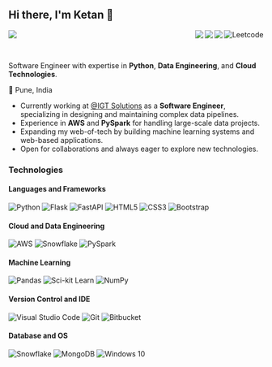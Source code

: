 ## Hi there, I'm Ketan 👋
<a href="https://leetcode.com/your-leetcode-username/"><img align="right" alt="Leetcode" src="https://img.shields.io/badge/-LeetCode-FFA116?style=flat&logo=LeetCode&logoColor=black"></a>
<a href="https://www.linkedin.com/in/ketany/"><img align="right" src="https://img.shields.io/badge/-LinkedIn-blue?style=flat&logo=Linkedin&logoColor=white"></a>
<a href="mailto:ktnydv@gmail.com"><img align="right" src="https://img.shields.io/badge/-Gmail-c14438?style=flat&logo=Gmail&logoColor=white"></a>
<a href="https://github.com/ketan-16"><img align="right" src="https://img.shields.io/badge/-Github-000?style=flat&logo=Github&logoColor=white"></a>
![](https://komarev.com/ghpvc/?username=ketan-16)

<br/>

Software Engineer with expertise in **Python**, **Data Engineering**, and **Cloud Technologies**.

:round_pushpin: Pune, India 
- Currently working at [@IGT Solutions](https://www.igtsolutions.com/) as a **Software Engineer**, specializing in designing and maintaining complex data pipelines.
- Experience in **AWS** and **PySpark** for handling large-scale data projects.
- Expanding my web-of-tech by building machine learning systems and web-based applications.
- Open for collaborations and always eager to explore new technologies.

### Technologies
#### Languages and Frameworks
<img alt="Python" src="https://img.shields.io/badge/-Python-3776AB?&logo=Python&logoColor=white"> <img alt="Flask" src="https://img.shields.io/badge/Flask-%23000.svg?&style=flat&logo=flask&logoColor=white"/> <img alt="FastAPI" src="https://img.shields.io/badge/FastAPI-%2300f.svg?&style=flat&logo=fastapi&logoColor=white"/> <img alt="HTML5" src="https://img.shields.io/badge/HTML5-%23E34F26.svg?&style=flat&logo=html5&logoColor=white"/>  <img alt="CSS3" src="https://img.shields.io/badge/CSS3-%231572B6.svg?&style=flat&logo=css3&logoColor=white"/> <img alt="Bootstrap" src="https://img.shields.io/badge/Bootstrap-%23563D7C.svg?&style=flat&logo=bootstrap&logoColor=white"/> 

#### Cloud and Data Engineering
<img alt="AWS" src="https://img.shields.io/badge/AWS-%23FF9900.svg?&style=flat&logo=amazonaws&logoColor=white"/> <img alt="Snowflake" src="https://img.shields.io/badge/Snowflake-%23FFFFFF.svg?&style=flat&logo=snowflake&logoColor=blue"/> <img alt="PySpark" src="https://img.shields.io/badge/PySpark-%23000.svg?&style=flat&logo=apache-spark&logoColor=white"/>

#### Machine Learning
<img alt="Pandas" src="https://img.shields.io/badge/pandas-%23150458.svg?&style=flat&logo=pandas&logoColor=white" />  <img alt="Sci-kit Learn" src="https://img.shields.io/badge/scikit--learn-%23F7931E.svg?&style=flat&logo=scikit-learn&logoColor=white" />  <img alt="NumPy" src="https://img.shields.io/badge/numpy-%23013243.svg?&style=flat&logo=numpy&logoColor=white" />

#### Version Control and IDE
<img alt="Visual Studio Code" src="https://img.shields.io/badge/VisualStudioCode-0078d7.svg?&style=flat&logo=visual-studio-code&logoColor=white"/>  <img alt="Git" src="https://img.shields.io/badge/git-%23F05033.svg?&style=flat&logo=git&logoColor=white"/> <img alt="Bitbucket" src="https://img.shields.io/badge/Bitbucket-%230052CC.svg?&style=flat&logo=bitbucket&logoColor=white"/>

#### Database and OS
<img alt="Snowflake" src ="https://img.shields.io/badge/Snowflake-%23FFFFFF.svg?&style=flat&logo=snowflake&logoColor=blue"/> <img alt="MongoDB" src ="https://img.shields.io/badge/MongoDB-%234ea94b.svg?&style=flat&logo=MongoDB&logoColor=white"/> <img alt="Windows 10" src="https://img.shields.io/badge/Windows-0078D6?style=flat&logo=windows&logoColor=white" />
